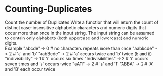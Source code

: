 # Counting-Duplicates
Count the number of Duplicates Write a function that will return the count of distinct case-insensitive alphabetic characters 
and numeric digits that occur more than once in the input string. 
The input string can be assumed to contain only alphabets (both uppercase and lowercase) and numeric digits.  
Example 
"abcde" -> 0 # no characters repeats more than once 
"aabbcde" -> 2 # 'a' and 'b' 
"aabBcde" -> 2 # 'a' occurs twice and 'b' twice (`b` and `B`) 
"indivisibility" -> 1 # 'i' occurs six times 
"Indivisibilities" -> 2 # 'i' occurs seven times and 's' occurs twice 
"aA11" -> 2 # 'a' and '1' "ABBA" -> 2 # 'A' and 'B' each occur twice

